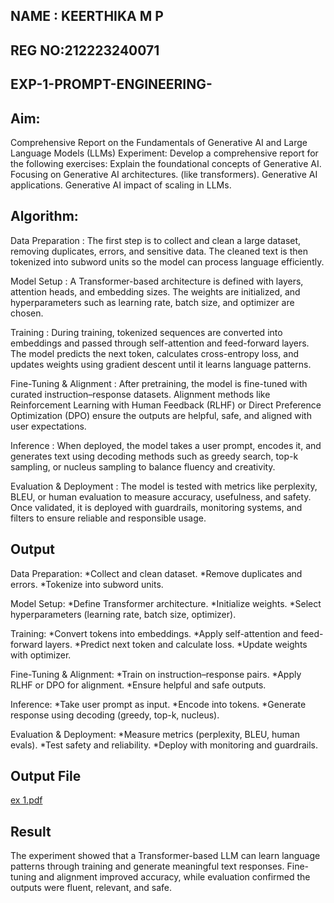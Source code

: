 ## NAME : KEERTHIKA M P
## REG NO:212223240071
## EXP-1-PROMPT-ENGINEERING-
## Aim:
Comprehensive Report on the Fundamentals of Generative AI and Large Language Models (LLMs) Experiment: Develop a comprehensive report for the following exercises:
Explain the foundational concepts of Generative AI. Focusing on Generative AI architectures. (like transformers). Generative AI applications. Generative AI impact of scaling in LLMs.

## Algorithm:
Data Preparation : The first step is to collect and clean a large dataset, removing duplicates, errors, and sensitive data. The cleaned text is then tokenized into subword units so the model can process language efficiently.

Model Setup : A Transformer-based architecture is defined with layers, attention heads, and embedding sizes. The weights are initialized, and hyperparameters such as learning rate, batch size, and optimizer are chosen.

Training : During training, tokenized sequences are converted into embeddings and passed through self-attention and feed-forward layers. The model predicts the next token, calculates cross-entropy loss, and updates weights using gradient descent until it learns language patterns.

Fine-Tuning & Alignment : After pretraining, the model is fine-tuned with curated instruction–response datasets. Alignment methods like Reinforcement Learning with Human Feedback (RLHF) or Direct Preference Optimization (DPO) ensure the outputs are helpful, safe, and aligned with user expectations.

Inference : When deployed, the model takes a user prompt, encodes it, and generates text using decoding methods such as greedy search, top-k sampling, or nucleus sampling to balance fluency and creativity.

Evaluation & Deployment : The model is tested with metrics like perplexity, BLEU, or human evaluation to measure accuracy, usefulness, and safety. Once validated, it is deployed with guardrails, monitoring systems, and filters to ensure reliable and responsible usage.

## Output
Data Preparation: *Collect and clean dataset. *Remove duplicates and errors. *Tokenize into subword units.

Model Setup: *Define Transformer architecture. *Initialize weights. *Select hyperparameters (learning rate, batch size, optimizer).

Training: *Convert tokens into embeddings. *Apply self-attention and feed-forward layers. *Predict next token and calculate loss. *Update weights with optimizer.

Fine-Tuning & Alignment: *Train on instruction–response pairs. *Apply RLHF or DPO for alignment. *Ensure helpful and safe outputs.

Inference: *Take user prompt as input. *Encode into tokens. *Generate response using decoding (greedy, top-k, nucleus).

Evaluation & Deployment: *Measure metrics (perplexity, BLEU, human evals). *Test safety and reliability. *Deploy with monitoring and guardrails.

## Output File
[ex 1.pdf](https://github.com/user-attachments/files/22089514/ex.1.pdf)


## Result
The experiment showed that a Transformer-based LLM can learn language patterns through training and generate meaningful text responses. Fine-tuning and alignment improved accuracy, while evaluation confirmed the outputs were fluent, relevant, and safe.
